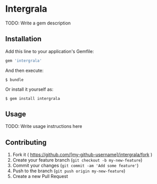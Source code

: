 # Intergrala

TODO: Write a gem description

## Installation

Add this line to your application's Gemfile:

```ruby
gem 'intergrala'
```

And then execute:

    $ bundle

Or install it yourself as:

    $ gem install intergrala

## Usage

TODO: Write usage instructions here

## Contributing

1. Fork it ( https://github.com/[my-github-username]/intergrala/fork )
2. Create your feature branch (`git checkout -b my-new-feature`)
3. Commit your changes (`git commit -am 'Add some feature'`)
4. Push to the branch (`git push origin my-new-feature`)
5. Create a new Pull Request
